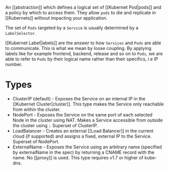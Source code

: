 An [[abstraction]] which defines a logical set of [[Kubernet Pod|pods]]  and a policy by which to access them. They allow `pods` to die and replicate in [[Kubernets]] without impacting your application.

The set of `Pods` targeted by a `Service` is usually determined by a `LabelSelector`.

[[Kubernet Label|labels]] are the answer to how `Services` and `Pods` are able to communicate. This is what we mean by loose coupling. By applying labels like for example frontend, backend, release and so on to `Pods`, we are able to refer to `Pods` by their logical name rather than their specifics, i.e IP number.

# Types

* ClusterIP (default) - Exposes the Service on an internal IP in the [[Kubernet Cluster|cluster]]. This type makes the Service only reachable from within the cluster.
* NodePort - Exposes the Service on the same port of each selected Node in the cluster using NAT. Makes a Service accessible from outside the cluster using :. Superset of ClusterIP.
* LoadBalancer - Creates an external [[Load Balancer]] in the current cloud (if supported) and assigns a fixed, external IP to the Service. Superset of NodePort.
* ExternalName - Exposes the Service using an arbitrary name (specified by externalName in the spec) by returning a CNAME record with the name. No [[proxy]] is used. This type requires v1.7 or higher of kube-dns.